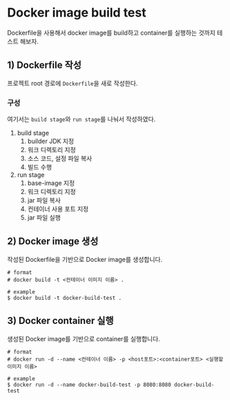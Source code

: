 # Docker image build test
Dockerfile을 사용해서 docker image를 build하고 container를 실행하는 것까지 테스트 해보자.


## 1) Dockerfile 작성
프로젝트 root 경로에 `Dockerfile`을 새로 작성한다.

### 구성
여기서는 `build stage`와 `run stage`를 나눠서 작성하였다.

1. build stage
    1. builder JDK 지정
    2. 워크 디렉토리 지정
    3. 소스 코드, 설정 파일 복사
    4. 빌드 수행
2. run stage
    1. base-image 지정
    2. 워크 디렉토리 지정
    3. jar 파일 복사
    4. 컨테이너 사용 포트 지정
    5. jar 파일 실행


## 2) Docker image 생성
작성된 Dockerfile을 기반으로 Docker image를 생성합니다.

```shell
# format
# docker build -t <컨테이너 이미지 이름> .

# example
$ docker build -t docker-build-test .
```

## 3) Docker container 실행
생성된 Docker image를 기반으로 container를 실행합니다.

```shell
# format
# docker run -d --name <컨테이너 이름> -p <host포트>:<container포트> <실행할 이미지 이름>

# example
$ docker run -d --name docker-build-test -p 8080:8080 docker-build-test
```